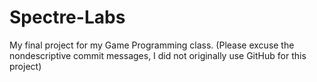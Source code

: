 # Spectre-Labs
My final project for my Game Programming class. (Please excuse the nondescriptive commit messages, I did not originally use GitHub for this project)
